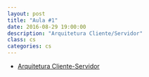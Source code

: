 ```yaml
---
layout: post
title: "Aula #1"
date: 2016-08-29 19:00:00
description: "Arquitetura Cliente/Servidor"
class: cs
categories: cs
---
```


- [Arquitetura Cliente-Servidor](http://www.slideshare.net/jrmessias/arquitetura-clienteservidor)
